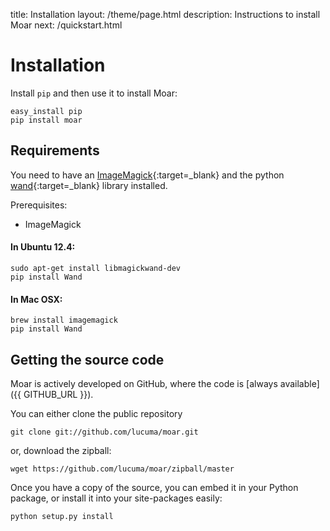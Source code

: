 title: Installation
layout: /theme/page.html
description: Instructions to install Moar
next: /quickstart.html


# Installation

Install `pip` and then use it to install Moar:

	easy_install pip
    pip install moar

## Requirements

You need to have an [ImageMagick][imagemagick]{:target=_blank} and the python [wand][wand]{:target=_blank} library installed.

Prerequisites:

* ImageMagick

#### In Ubuntu 12.4:
    
    sudo apt-get install libmagickwand-dev
    pip install Wand

#### In Mac OSX:

    brew install imagemagick
    pip install Wand


## Getting the source code

Moar is actively developed on GitHub, where the code is [always available]({{ GITHUB_URL }}).

You can either clone the public repository

    git clone git://github.com/lucuma/moar.git

or, download the zipball:
    
    wget https://github.com/lucuma/moar/zipball/master

Once you have a copy of the source, you can embed it in your Python package,
or install it into your site-packages easily:

    python setup.py install

[imagemagick]: http://www.imagemagick.org/script/index.php
[wand]: http://styleshare.github.com/wand/
